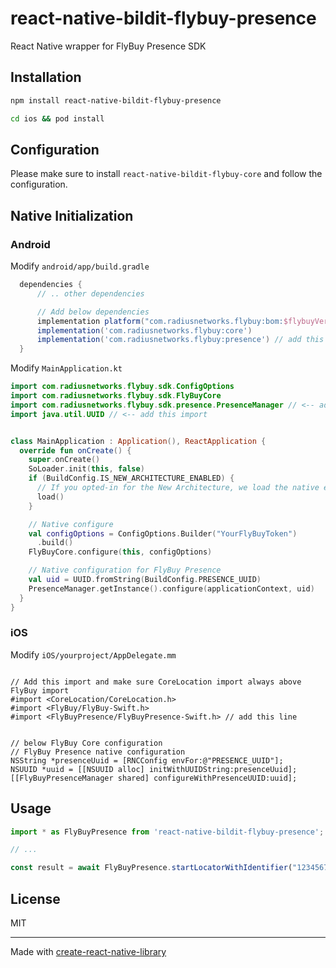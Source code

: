 # react-native-bildit-flybuy-presence

React Native wrapper for FlyBuy Presence SDK

## Installation

```sh
npm install react-native-bildit-flybuy-presence

cd ios && pod install
```

## Configuration

Please make sure to install `react-native-bildit-flybuy-core` and follow the configuration.


## Native Initialization

### Android

Modify `android/app/build.gradle`

```gradle
  dependencies {
      // .. other dependencies

      // Add below dependencies
      implementation platform("com.radiusnetworks.flybuy:bom:$flybuyVersion")
      implementation('com.radiusnetworks.flybuy:core')
      implementation('com.radiusnetworks.flybuy:presence') // add this line
  }
```

Modify `MainApplication.kt`

```kotlin
import com.radiusnetworks.flybuy.sdk.ConfigOptions
import com.radiusnetworks.flybuy.sdk.FlyBuyCore
import com.radiusnetworks.flybuy.sdk.presence.PresenceManager // <-- add this import
import java.util.UUID // <-- add this import


class MainApplication : Application(), ReactApplication {
  override fun onCreate() {
    super.onCreate()
    SoLoader.init(this, false)
    if (BuildConfig.IS_NEW_ARCHITECTURE_ENABLED) {
      // If you opted-in for the New Architecture, we load the native entry point for this app.
      load()
    }

    // Native configure
    val configOptions = ConfigOptions.Builder("YourFlyBuyToken")
      .build()
    FlyBuyCore.configure(this, configOptions)

    // Native configuration for FlyBuy Presence
    val uid = UUID.fromString(BuildConfig.PRESENCE_UUID)
    PresenceManager.getInstance().configure(applicationContext, uid)
  }
}
```


### iOS


Modify `iOS/yourproject/AppDelegate.mm`

```objc

// Add this import and make sure CoreLocation import always above FlyBuy import
#import <CoreLocation/CoreLocation.h>
#import <FlyBuy/FlyBuy-Swift.h>
#import <FlyBuyPresence/FlyBuyPresence-Swift.h> // add this line

```

```objc

// below FlyBuy Core configuration
// FlyBuy Presence native configuration
NSString *presenceUuid = [RNCConfig envFor:@"PRESENCE_UUID"];
NSUUID *uuid = [[NSUUID alloc] initWithUUIDString:presenceUuid];
[[FlyBuyPresenceManager shared] configureWithPresenceUUID:uuid];
```

## Usage


```js
import * as FlyBuyPresence from 'react-native-bildit-flybuy-presence';

// ...

const result = await FlyBuyPresence.startLocatorWithIdentifier("12345678", "{'key':'value'}");
```

## License

MIT

---

Made with [create-react-native-library](https://github.com/callstack/react-native-builder-bob)


